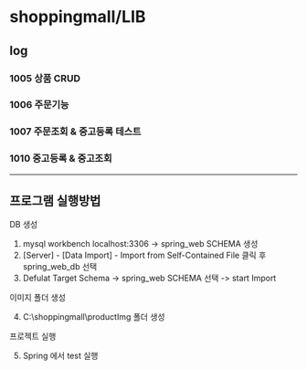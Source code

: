 # shoppingmall/LIB
## log
### 1005 상품 CRUD
### 1006 주문기능
### 1007 주문조회 & 중고등록 테스트
### 1010 중고등록 & 중고조회
---
## 프로그램 실행방법
DB 생성
1. mysql workbench localhost:3306 -> spring_web SCHEMA 생성
2. [Server] - [Data Import] - Import from Self-Contained File 클릭 후 spring_web_db 선택
3. Defulat Target Schema -> spring_web SCHEMA 선택 -> start Import

이미지 폴더 생성

4. C:\shoppingmall\productImg 폴더 생성

프로젝트 실행

5. Spring 에서 test 실행





